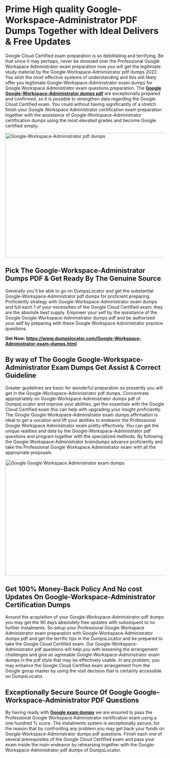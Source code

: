 <h1><strong>Prime High quality Google-Workspace-Administrator PDF Dumps Together with Ideal Delivers &amp; Free Updates</strong></h1>
<p>Google Cloud Certified exam preparation is so debilitating and terrifying. Be that since it may perhaps, never be stressed over the Professional Google Workspace Administrator exam preparation now you will get the legitimate study material by the Google-Workspace-Administrator pdf dumps 2022. You wish the most effective systems of understanding and this will likely offer you legitimate Google-Workspace-Administrator exam dumps for Google Workspace Administrator exam questions preparation. The <strong><a href="https://www.dumpslocator.com/Google-Workspace-Administrator-exam-dumps.html">Google Google-Workspace-Administrator dumps pdf</a></strong> are exceptionally prepared and confirmed, so it is possible to strengthen data regarding the Google Cloud Certified exam. You could without having significantly of a stretch finish your Google Workspace Administrator certification exam preparation together with the assistance of Google-Workspace-Administrator certification dumps using the most elevated grades and become Google certified simply.</p>
<p><img src="https://i.ibb.co/SKhFh8d/Pastel-Purple-Computer-UI-Class-Syllabus-Education-Presentation.png" alt="Google-Workspace-Administrator pdf dumps" width="700" height="393" /></p>
<h2><strong>Pick The Google-Workspace-Administrator Dumps PDF &amp; Get Ready By The Genuine Source</strong></h2>
<p>Generally you'll be able to go on DumpsLocator and get the substantial Google-Workspace-Administrator pdf dumps for proficient preparing. Proficiently strategy with Google-Workspace-Administrator exam dumps and full each 1 of your necessities of the Google Cloud Certified exam; they are the absolute best supply. Empower your self by the assistance of the Google Google-Workspace-Administrator dumps pdf and be authorized your self by preparing with these Google Workspace Administrator practice questions.</p>
<p><strong>Get Now: <a href="https://www.dumpslocator.com/Google-Workspace-Administrator-exam-dumps.html">https://www.dumpslocator.com/Google-Workspace-Administrator-exam-dumps.html</a></strong></p>
<h2><strong>By way of The Google Google-Workspace-Administrator Exam Dumps Get Assist &amp; Correct Guideline</strong></h2>
<p>Greater guidelines are basic for wonderful preparation so presently you will get in the Google-Workspace-Administrator pdf dumps. Concentrate appropriately on Google-Workspace-Administrator dumps pdf of DumpsLocator and improve your abilities, get the essentials with the Google Cloud Certified exam this can help with upgrading your insight proficiently. The Google Google-Workspace-Administrator exam dumps affirmation is ideal to get a vocation and lift your abilities to endeavor the Professional Google Workspace Administrator exam pretty effectively. You can get the unique realities and data by the Google-Workspace-Administrator pdf questions and program together with the specialized methods. By following the Google-Workspace-Administrator braindumps advance proficiently and take the Professional Google Workspace Administrator exam with all the appropriate proposals.</p>
<p><a href="https://www.dumpslocator.com/Google-Workspace-Administrator-exam-dumps.html"><img src="https://i.ibb.co/NtZbgjG/Blue-and-White-Medical-Dental-Clinic-Facebook-Ad.png" alt="Google Google Workspace Administrator exam dumps" width="700" height="367" /></a></p>
<h2><strong>Get 100% Money-Back Policy And No cost Updates On Google-Workspace-Administrator Certification Dumps</strong></h2>
<p>Around the acquisition of your Google-Workspace-Administrator pdf dumps you may get the 90 days absolutely free updates with subsequent to no further instalments. So setup your Professional Google Workspace Administrator exam preparation with Google-Workspace-Administrator dumps pdf and get the terrific tips in the DumpsLocator and be prepared to take the Google Cloud Certified exam. Our Google-Workspace-Administrator pdf questions will help you with lessening the arrangement challenges and give an agreeable Google-Workspace-Administrator exam dumps in the pdf style that may be effectively usable. In any problem, you may enhance the Google Cloud Certified exam arrangement from the Google group master by using the visit decision that is certainly accessible on DumpsLocator.</p>
<h2><strong>Exceptionally Secure Source Of Google Google-Workspace-Administrator PDF Questions</strong></h2>
<p>By having ready with <strong><a href="https://www.dumpslocator.com/google-exams.html">Google exam dumps</a></strong> we are ensured to pass the Professional Google Workspace Administrator certification exam using a one hundred % score. The instalments system is exceptionally secure, for the reason that by confronting any problem you may get back your funds on Google-Workspace-Administrator dumps pdf questions. Finish each one of several prerequisites of the Google Cloud Certified exam and pass your exam inside the main endeavor by rehearsing together with the Google-Workspace-Administrator pdf dumps of DumpsLocator.</p>
